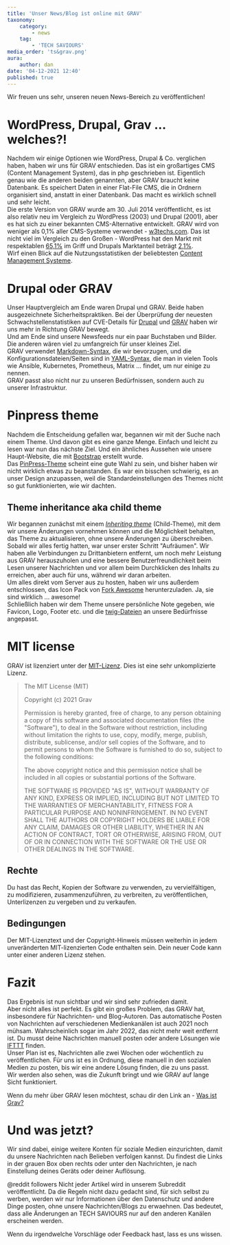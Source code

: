 ```yaml
---
title: 'Unser News/Blog ist online mit GRAV'
taxonomy:
    category:
        - news
    tag:
        - 'TECH SAVIOURS'
media_order: 'ts&grav.png'
aura:
    author: dan
date: '04-12-2021 12:40'
published: true
---
```


Wir freuen uns sehr, unseren neuen News-Bereich zu veröffentlichen!

# WordPress, Drupal, Grav ... welches?!
Nachdem wir einige Optionen wie WordPress, Drupal & Co. verglichen haben, haben wir uns für GRAV entschieden. Das ist ein großartiges CMS (Content Management System), das in php geschrieben ist. Eigentlich genau wie die anderen beiden genannten, aber GRAV braucht keine Datenbank. Es speichert Daten in einer Flat-File CMS, die in Ordnern organisiert sind, anstatt in einer Datenbank. Das macht es wirklich schnell und sehr leicht.  
Die erste Version von GRAV wurde am 30. Juli 2014 veröffentlicht, es ist also relativ neu im Vergleich zu WordPress (2003) und Drupal (2001), aber es hat sich zu einer bekannten CMS-Alternative entwickelt. GRAV wird von weniger als 0,1% aller CMS-Systeme verwendet - [w3techs.com](https://w3techs.com/technologies/details/cm-grav). Das ist nicht viel im Vergleich zu den Großen - WordPress hat den Markt mit respektablen [65,1%](https://w3techs.com/technologies/details/cm-wordpress) im Griff und Drupals Marktanteil beträgt [2,1%](https://w3techs.com/technologies/details/cm-drupal).  
Wirf einen Blick auf die Nutzungsstatistiken der beliebtesten [Content Management Systeme](https://w3techs.com/technologies/overview/content_management).

# Drupal oder GRAV
Unser Hauptvergleich am Ende waren Drupal und GRAV. Beide haben ausgezeichnete Sicherheitspraktiken. 
Bei der Überprüfung der neuesten Schwachstellenstatistiken auf CVE-Details für [Drupal](https://www.cvedetails.com/product/2387/Drupal-Drupal.html?vendor_id=1367) und [GRAV](https://www.cvedetails.com/product/59205/Getgrav-Grav-Cms.html?vendor_id=20511) haben wir uns mehr in Richtung GRAV bewegt.  
Und am Ende sind unsere Newsfeeds nur ein paar Buchstaben und Bilder. Die anderen wären viel zu umfangreich für unser kleines Ziel.  
GRAV verwendet [Markdown-Syntax](https://learn.getgrav.org/17/content/markdown), die wir bevorzugen, und die Konfigurationsdateien/Seiten sind in [YAML-Syntax](https://learn.getgrav.org/17/advanced/yaml), die man in vielen Tools wie Ansible, Kubernetes, Prometheus, Matrix ... findet, um nur einige zu nennen.   
GRAV passt also nicht nur zu unseren Bedürfnissen, sondern auch zu unserer Infrastruktur.  

# Pinpress theme
Nachdem die Entscheidung gefallen war, begannen wir mit der Suche nach einem Theme. Und davon gibt es eine ganze Menge. Einfach und leicht zu lesen war nun das nächste Ziel. Und ein ähnliches Aussehen wie unsere Haupt-Website, die mit [Bootstrap](https://getbootstrap.com/) erstellt wurde.  
Das [PinPress-Theme](https://demo.getgrav.org/pinpress-skeleton/) scheint eine gute Wahl zu sein, und bisher haben wir nicht wirklich etwas zu beanstanden. Es war ein bisschen schwierig, es an unser Design anzupassen, weil die Standardeinstellungen des Themes nicht so gut funktionierten, wie wir dachten.

## Theme inheritance aka child theme
Wir begannen zunächst mit einem [_Inheriting theme_](https://learn.getgrav.org/16/themes/customization#inheriting-manually) (Child-Theme), mit dem wir unsere Änderungen vornehmen können und die Möglichkeit behalten, das Theme zu aktualisieren, ohne unsere Änderungen zu überschreiben.  
Sobald wir alles fertig hatten, war unser erster Schritt "Aufräumen". Wir haben alle Verbindungen zu Drittanbietern entfernt, um noch mehr Leistung aus GRAV herauszuholen und eine bessere Benutzerfreundlichkeit beim Lesen unserer Nachrichten und vor allem beim Durchklicken des Inhalts zu erreichen, aber auch für uns, während wir daran arbeiten.  
Um alles direkt vom Server aus zu hosten, haben wir uns außerdem entschlossen, das Icon Pack von [Fork Awesome](https://forkaweso.me/Fork-Awesome/) herunterzuladen. Ja, sie sind wirklich ... awesome!  
Schließlich haben wir dem Theme unsere persönliche Note gegeben, wie Favicon, Logo, Footer etc. und die [twig-Dateien](https://en.wikipedia.org/wiki/Twig_(template_engine)) an unsere Bedürfnisse angepasst.  

# MIT license
GRAV ist lizenziert unter der [MIT-Lizenz](https://github.com/getgrav/grav/blob/develop/LICENSE.txt). Dies ist eine sehr unkomplizierte Lizenz.

>The MIT License (MIT)
>
>Copyright (c) 2021 Grav
>
>Permission is hereby granted, free of charge, to any person obtaining a copy
of this software and associated documentation files (the "Software"), to deal
in the Software without restriction, including without limitation the rights
to use, copy, modify, merge, publish, distribute, sublicense, and/or sell
copies of the Software, and to permit persons to whom the Software is
furnished to do so, subject to the following conditions:
>
>The above copyright notice and this permission notice shall be included in all
copies or substantial portions of the Software.
>
>THE SOFTWARE IS PROVIDED "AS IS", WITHOUT WARRANTY OF ANY KIND, EXPRESS OR
IMPLIED, INCLUDING BUT NOT LIMITED TO THE WARRANTIES OF MERCHANTABILITY,
FITNESS FOR A PARTICULAR PURPOSE AND NONINFRINGEMENT. IN NO EVENT SHALL THE
AUTHORS OR COPYRIGHT HOLDERS BE LIABLE FOR ANY CLAIM, DAMAGES OR OTHER
LIABILITY, WHETHER IN AN ACTION OF CONTRACT, TORT OR OTHERWISE, ARISING FROM,
OUT OF OR IN CONNECTION WITH THE SOFTWARE OR THE USE OR OTHER DEALINGS IN THE
SOFTWARE.

## Rechte
Du hast das Recht, Kopien der Software zu verwenden, zu vervielfältigen, zu modifizieren, zusammenzuführen, zu verbreiten, zu veröffentlichen, Unterlizenzen zu vergeben und zu verkaufen. 

## Bedingungen
Der MIT-Lizenztext und der Copyright-Hinweis müssen weiterhin in jedem unveränderten MIT-lizenzierten Code enthalten sein. Dein neuer Code kann unter einer anderen Lizenz stehen.

# Fazit
Das Ergebnis ist nun sichtbar und wir sind sehr zufrieden damit.  
Aber nicht alles ist perfekt. Es gibt ein großes Problem, das GRAV hat, insbesondere für Nachrichten- und Blog-Autoren. Das automatische Posten von Nachrichten auf verschiedenen Medienkanälen ist auch 2021 noch mühsam. Wahrscheinlich sogar im Jahr 2022, das nicht mehr weit entfernt ist. Du musst deine Nachrichten manuell posten oder andere Lösungen wie [IFTTT](https://ifttt.com/explore/new_to_ifttt) finden.  
Unser Plan ist es, Nachrichten alle zwei Wochen oder wöchentlich zu veröffentlichen. Für uns ist es in Ordnung, diese manuell in den sozialen Medien zu posten, bis wir eine andere Lösung finden, die zu uns passt.  
Wir werden also sehen, was die Zukunft bringt und wie GRAV auf lange Sicht funktioniert.  

Wenn du mehr über GRAV lesen möchtest, schau dir den Link an - [Was ist Grav?](https://learn.getgrav.org/17/basics/what-is-grav)

# Und was jetzt?

Wir sind dabei, einige weitere Konten für soziale Medien einzurichten, damit du unsere Nachrichten nach Belieben verfolgen kannst. Du findest die Links in der grauen Box oben rechts oder unter den Nachrichten, je nach Einstellung deines Geräts oder deiner Auflösung.
  
@reddit followers
Nicht jeder Artikel wird in unserem Subreddit veröffentlicht. Da die Regeln nicht dazu gedacht sind, für sich selbst zu werben, werden wir nur Informationen über den Datenschutz und andere Dinge posten, ohne unsere Nachrichten/Blogs zu erwaehnen. Das bedeutet, dass alle Änderungen an TECH SAVIOURS nur auf den anderen Kanälen erscheinen werden.   

Wenn du irgendwelche Vorschläge oder Feedback hast, lass es uns wissen.

